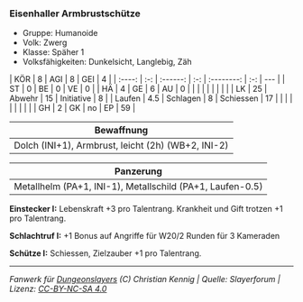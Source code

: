 ### Eisenhaller Armbrustschütze

- Gruppe: Humanoide
- Volk: Zwerg
- Klasse: Späher 1
- Volksfähigkeiten: Dunkelsicht, Langlebig, Zäh

|  KÖR   |  8  |   AGI    |  8  |    GEI     |  4  |
| :----: | :-: | :------: | :-: | :--------: | :-: | --- |
|   ST   |  0  |    BE    |  0  |     VE     |  0  |
|   HÄ   |  4  |    GE    |  6  |     AU     |  0  |
|        |     |          |     |            |     |     |
|   LK   | 25  |  Abwehr  | 15  | Initiative |  8  |
| Laufen | 4.5 | Schlagen |  8  | Schiessen  | 17  |
|        |     |          |     |            |     |     |
|   GH   |  2  |    GK    | no  |     EP     | 59  |

|                     Bewaffnung                     |
| :------------------------------------------------: |
| Dolch (INI+1), Armbrust, leicht (2h) (WB+2, INI-2) |

|                         Panzerung                         |
| :-------------------------------------------------------: |
| Metallhelm (PA+1, INI-1), Metallschild (PA+1, Laufen-0.5) |

**Einstecker I:** Lebenskraft +3 pro Talentrang. Krankheit und Gift trotzen +1 pro Talentrang.

**Schlachtruf I:** +1 Bonus auf Angriffe für W20/2 Runden für 3 Kameraden

**Schütze I:** Schiessen, Zielzauber +1 pro Talentrang.

---

_Fanwerk für [Dungeonslayers](https://www.dungeonslayers.net/) (C) Christian Kennig | Quelle: Slayerforum | Lizenz: [CC-BY-NC-SA 4.0](https://creativecommons.org/licenses/by-nc-sa/4.0/deed.de)_
